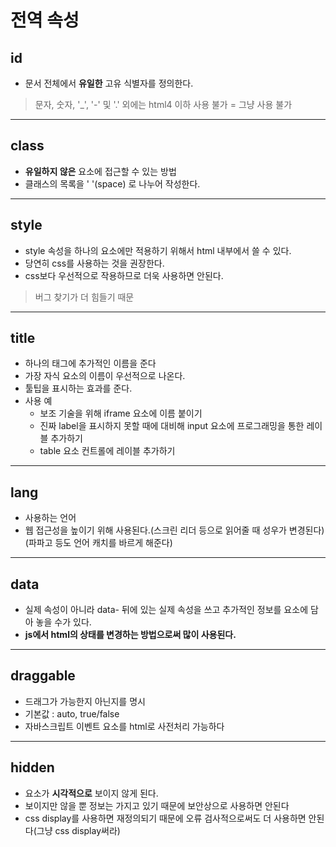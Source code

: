 # 전역 속성

## id
- 문서 전체에서 **유일한** 고유 식별자를 정의한다.
> 문자, 숫자, '_', '-' 및 '.' 외에는 html4 이하 사용 불가 = 그냥 사용 불가  

---
## class
- **유일하지 않은** 요소에 접근할 수 있는 방법
- 클래스의 목록을 ' '(space) 로 나누어 작성한다.

---
## style
- style 속성을 하나의 요소에만 적용하기 위해서 html 내부에서 쓸 수 있다.
- 당연히 css를 사용하는 것을 권장한다.
- css보다 우선적으로 작용하므로 더욱 사용하면 안된다.
> 버그 찾기가 더 힘들기 때문  


---
## title
- 하나의 태그에 추가적인 이름을 준다
- 가장 자식 요소의 이름이 우선적으로 나온다.
- 툴팁을 표시하는 효과를 준다.
- 사용 예
  - 보조 기술을 위해 iframe 요소에 이름 붙이기
  - 진짜 label을 표시하지 못할 때에 대비해 input 요소에 프로그래밍을 통한 레이블 추가하기
  - table 요소 컨트롤에 레이블 추가하기

---
## lang
- 사용하는 언어
- 웹 접근성을 높이기 위해 사용된다.(스크린 리더 등으로 읽어줄 때 성우가 변경된다)(파파고 등도 언어 캐치를 바르게 해준다)

---
## data
- 실제 속성이 아니라 data- 뒤에 있는 실제 속성을 쓰고 추가적인 정보를 요소에 담아 놓을 수가 있다.
- **js에서 html의 상태를 변경하는 방법으로써 많이 사용된다.**

---
## draggable
- 드래그가 가능한지 아닌지를 명시
- 기본값 : auto, true/false 
- 자바스크립트 이벤트 요소를 html로 사전처리 가능하다

---
## hidden
- 요소가 **시각적으로** 보이지 않게 된다.
- 보이지만 않을 뿐 정보는 가지고 있기 때문에 보안상으로 사용하면 안된다
- css display를 사용하면 재정의되기 때문에 오류 검사적으로써도 더 사용하면 안된다(그냥 css display써라)

